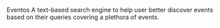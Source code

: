 Eventos
A text-based search engine to help user better discover events based on their queries covering a plethora of events.
